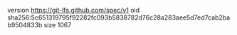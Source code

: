 version https://git-lfs.github.com/spec/v1
oid sha256:5c651319795f92282fc093b5838782d76c28a283aee5d7ed7cab2bab9504833b
size 1067
